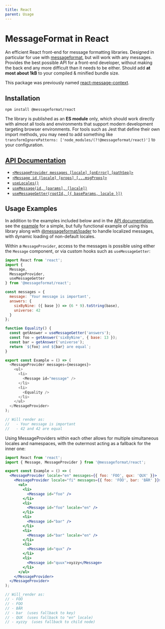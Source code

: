 ```yaml
---
title: React
parent: Usage
---
```


# MessageFormat in React

An efficient React front-end for message formatting libraries.
Designed in particular for use with [messageformat], but will work with any messages.
Provides the best possible API for a front-end developer, without making the back end any more difficult than it needs to be either.
Should add **at most about 1kB** to your compiled & minified bundle size.

This package was previously named [react-message-context].

## Installation

```
npm install @messageformat/react
```

The library is published as an **ES module** only, which should work directly with almost all tools and environments that support modern development targeting browser environments.
For tools such as Jest that define their own import methods, you may need to add something like `transformIgnorePatterns: ['node_modules/(?!@messageformat/react)']` to your configuration.

## [API Documentation]

- [`<MessageProvider messages [locale] [onError] [pathSep]>`](http://messageformat.github.io/messageformat/api/react.messageprovider/)
- [`<Message id [locale] [props] [...msgProps]>`](http://messageformat.github.io/messageformat/api/react.message/)
- [`useLocales()`](http://messageformat.github.io/messageformat/api/react.uselocales/)
- [`useMessage(id, [params], [locale])`](http://messageformat.github.io/messageformat/api/react.usemessage/)
- [`useMessageGetter(rootId, [{ baseParams, locale }])`](http://messageformat.github.io/messageformat/api/react.usemessagegetter/)

## Usage Examples

In addition to the examples included below and in the [API documentation], see the [example] for a simple, but fully functional example of using this library along with [@messageformat/loader] to handle localized messages, with dynamic loading of non-default locales.

Within a `MessageProvider`, access to the messages is possible using either the `Message` component, or via custom hooks such as `useMessageGetter`:

```js
import React from 'react';
import {
  Message,
  MessageProvider,
  useMessageGetter
} from '@messageformat/react';

const messages = {
  message: 'Your message is important',
  answers: {
    sixByNine: ({ base }) => (6 * 9).toString(base),
    universe: 42
  }
};

function Equality() {
  const getAnswer = useMessageGetter('answers');
  const foo = getAnswer('sixByNine', { base: 13 });
  const bar = getAnswer('universe');
  return `${foo} and ${bar} are equal`;
}

export const Example = () => (
  <MessageProvider messages={messages}>
    <ul>
      <li>
        <Message id="message" />
      </li>
      <li>
        <Equality />
      </li>
    </ul>
  </MessageProvider>
);

// Will render as:
//   - Your message is important
//   - 42 and 42 are equal
```

Using MessageProviders within each other allows for multiple simultaneous locales and namespaces, with the outermost acting as a fallback for the inner one:

```jsx
import React from 'react';
import { Message, MessageProvider } from '@messageformat/react';

export const Example = () => (
  <MessageProvider locale="en" messages={{ foo: 'FOO', qux: 'QUX' }}>
    <MessageProvider locale="fi" messages={{ foo: 'FÖÖ', bar: 'BÄR' }}>
      <ul>
        <li>
          <Message id="foo" />
        </li>
        <li>
          <Message id="foo" locale="en" />
        </li>
        <li>
          <Message id="bar" />
        </li>
        <li>
          <Message id="bar" locale="en" />
        </li>
        <li>
          <Message id="qux" />
        </li>
        <li>
          <Message id="quux">xyzzy</Message>
        </li>
      </ul>
    </MessageProvider>
  </MessageProvider>
);

// Will render as:
// - FÖÖ
// - FOO
// - BÄR
// - bar  (uses fallback to key)
// - QUX  (uses fallback to "en" locale)
// - xyzzy  (uses fallback to child node)
```

[messageformat]: https://messageformat.github.io
[react-message-context]: https://www.npmjs.com/package/react-message-context
[api documentation]: http://messageformat.github.io/messageformat/api/react/
[example]: https://github.com/messageformat/messageformat/tree/master/packages/react/example
[@messageformat/loader]: https://www.npmjs.com/package/@messageformat/loader
